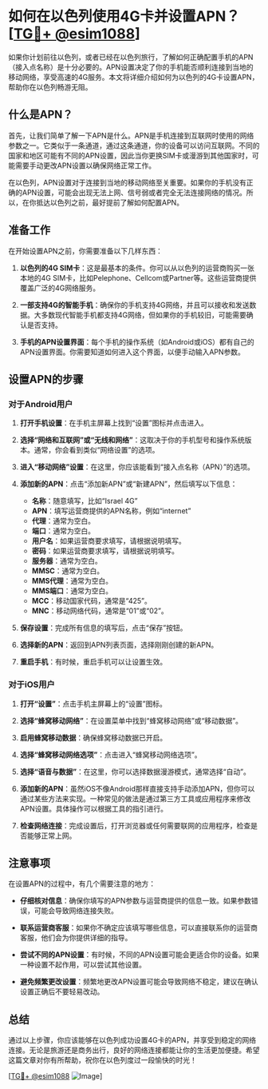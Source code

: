 # 如何在以色列使用4G卡并设置APN？[[TG💪+ @esim1088](https://t.me/s/esim1088)]

如果你计划前往以色列，或者已经在以色列旅行，了解如何正确配置手机的APN（接入点名称）是十分必要的。APN设置决定了你的手机能否顺利连接到当地的移动网络，享受高速的4G服务。本文将详细介绍如何为以色列的4G卡设置APN，帮助你在以色列畅游无阻。

## 什么是APN？

首先，让我们简单了解一下APN是什么。APN是手机连接到互联网时使用的网络参数之一。它类似于一条通道，通过这条通道，你的设备可以访问互联网。不同的国家和地区可能有不同的APN设置，因此当你更换SIM卡或漫游到其他国家时，可能需要手动更改APN设置以确保网络正常工作。

在以色列，APN设置对于连接到当地的移动网络至关重要。如果你的手机没有正确的APN设置，可能会出现无法上网、信号弱或者完全无法连接网络的情况。所以，在你抵达以色列之前，最好提前了解如何配置APN。

## 准备工作

在开始设置APN之前，你需要准备以下几样东西：

1. **以色列的4G SIM卡**：这是最基本的条件。你可以从以色列的运营商购买一张本地的4G SIM卡，比如Pelephone、Cellcom或Partner等。这些运营商提供覆盖广泛的4G网络服务。
   
2. **一部支持4G的智能手机**：确保你的手机支持4G网络，并且可以接收和发送数据。大多数现代智能手机都支持4G网络，但如果你的手机较旧，可能需要确认是否支持。

3. **手机的APN设置界面**：每个手机的操作系统（如Android或iOS）都有自己的APN设置界面。你需要知道如何进入这个界面，以便手动输入APN参数。

## 设置APN的步骤

### 对于Android用户

1. **打开手机设置**：在手机主屏幕上找到“设置”图标并点击进入。

2. **选择“网络和互联网”或“无线和网络”**：这取决于你的手机型号和操作系统版本。通常，你会看到类似“网络设置”的选项。

3. **进入“移动网络”设置**：在这里，你应该能看到“接入点名称（APN）”的选项。

4. **添加新的APN**：点击“添加新APN”或“新建APN”，然后填写以下信息：
   - **名称**：随意填写，比如“Israel 4G”
   - **APN**：填写运营商提供的APN名称，例如“internet”
   - **代理**：通常为空白。
   - **端口**：通常为空白。
   - **用户名**：如果运营商要求填写，请根据说明填写。
   - **密码**：如果运营商要求填写，请根据说明填写。
   - **服务器**：通常为空白。
   - **MMSC**：通常为空白。
   - **MMS代理**：通常为空白。
   - **MMS端口**：通常为空白。
   - **MCC**：移动国家代码，通常是“425”。
   - **MNC**：移动网络代码，通常是“01”或“02”。

5. **保存设置**：完成所有信息的填写后，点击“保存”按钮。

6. **选择新的APN**：返回到APN列表页面，选择刚刚创建的新APN。

7. **重启手机**：有时候，重启手机可以让设置生效。

### 对于iOS用户

1. **打开“设置”**：点击手机主屏幕上的“设置”图标。

2. **选择“蜂窝移动网络”**：在设置菜单中找到“蜂窝移动网络”或“移动数据”。

3. **启用蜂窝移动数据**：确保蜂窝移动数据已开启。

4. **选择“蜂窝移动网络选项”**：点击进入“蜂窝移动网络选项”。

5. **选择“语音与数据”**：在这里，你可以选择数据漫游模式，通常选择“自动”。

6. **添加新的APN**：虽然iOS不像Android那样直接支持手动添加APN，但你可以通过某些方法来实现。一种常见的做法是通过第三方工具或应用程序来修改APN设置。具体操作可以根据工具的指引进行。

7. **检查网络连接**：完成设置后，打开浏览器或任何需要联网的应用程序，检查是否能够正常上网。

## 注意事项

在设置APN的过程中，有几个需要注意的地方：

- **仔细核对信息**：确保你填写的APN参数与运营商提供的信息一致。如果参数错误，可能会导致网络连接失败。

- **联系运营商客服**：如果你不确定应该填写哪些信息，可以直接联系你的运营商客服，他们会为你提供详细的指导。

- **尝试不同的APN设置**：有时候，不同的APN设置可能会更适合你的设备。如果一种设置不起作用，可以尝试其他设置。

- **避免频繁更改设置**：频繁地更改APN设置可能会导致网络不稳定，建议在确认设置正确后不要轻易改动。

## 总结

通过以上步骤，你应该能够在以色列成功设置4G卡的APN，并享受到稳定的网络连接。无论是旅游还是商务出行，良好的网络连接都能让你的生活更加便捷。希望这篇文章对你有所帮助，祝你在以色列度过一段愉快的时光！

[[TG💪+ @esim1088](https://t.me/s/esim1088) ![Image](https://i.postimg.cc/4NQfJmqS/Snipaste-2025-05-13-00-14-12.png)]